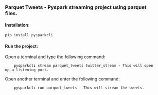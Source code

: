 ### Parquet Tweets - Pyspark streaming project using parquet files.

#### Installation:
```python
pip install pysparkcli
```

#### Run the project:
Open a terminal and type the following command:

        pysparkcli stream parquet_tweets twitter_stream - This will open up a listening port.
Open another terminal and enter the following command:

        pysparkcli run parquet_tweets - This will stream the tweets.